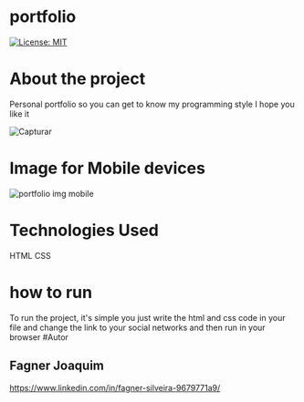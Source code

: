 # portfolio

[![License: MIT](https://img.shields.io/badge/License-MIT-yellow.svg)](https://opensource.org/licenses/MIT)

# About the project
 Personal portfolio so you can get to know my programming style I hope you like it

![Capturar](https://user-images.githubusercontent.com/82983857/144362317-fa9e213e-bc1f-4703-9801-66f10933b0d3.PNG)

# Image for Mobile devices

 ![portfolio img mobile](https://user-images.githubusercontent.com/82983857/144460085-26fd3f26-4a10-4f14-99b3-6333a17cea88.PNG)

# Technologies Used

HTML
CSS

# how to run

 To run the project, it's simple you just write the html and css code in your file
and change the link to your social networks and then run in your browser
#Autor

## Fagner Joaquim

https://www.linkedin.com/in/fagner-silveira-9679771a9/
      

